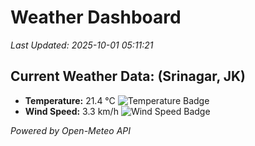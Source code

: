 
# Weather Dashboard

_Last Updated: 2025-10-01 05:11:21_

## Current Weather Data: (Srinagar, JK)
- **Temperature:** 21.4 °C ![Temperature Badge](https://img.shields.io/badge/Temperature-Medium%20Temp-green)
- **Wind Speed:** 3.3 km/h ![Wind Speed Badge](https://img.shields.io/badge/Wind%20Speed-Light%20Wind-blue)

*Powered by Open-Meteo API*
